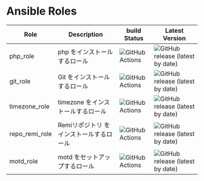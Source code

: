 # Ansible Roles

| Role           | Description                             | build Status                                                                                  | Latest Version                                                                                  |
|----------------|-----------------------------------------|-----------------------------------------------------------------------------------------------|-------------------------------------------------------------------------------------------------|
| php_role       | php をインストールするロール            | ![GitHub Actions](https://github.com/0ta2/php_role/workflows/Molecule%20Test/badge.svg)       | ![GitHub release (latest by date)](https://img.shields.io/github/v/release/0ta2/php_role)       |
| git_role       | Git をインストールするロール            | ![GitHub Actions](https://github.com/0ta2/git_role/workflows/Molecule%20Test/badge.svg)       | ![GitHub release (latest by date)](https://img.shields.io/github/v/release/0ta2/git_role)       |
| timezone_role  | timezone をインストールするロール       | ![GitHub Actions](https://github.com/0ta2/timezone_role/workflows/Molecule%20Test/badge.svg)  | ![GitHub release (latest by date)](https://img.shields.io/github/v/release/0ta2/timezone_role)  |
| repo_remi_role | Remiリポジトリ をインストールするロール | ![GitHub Actions](https://github.com/0ta2/repo_remi_role/workflows/Molecule%20Test/badge.svg) | ![GitHub release (latest by date)](https://img.shields.io/github/v/release/0ta2/repo_remi_role) |
| motd_role      | motd をセットアップするロール           | ![GitHub Actions](https://github.com/0ta2/motd_role/workflows/Molecule%20Test/badge.svg)      | ![GitHub release (latest by date)](https://img.shields.io/github/v/release/0ta2/motd_role)      |
